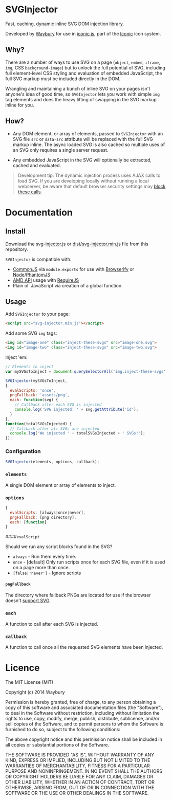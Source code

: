 SVGInjector
=========

Fast, caching, dynamic inline SVG DOM injection library.

Developed by [Waybury](http://waybury.com/) for use in [iconic.js](https://useiconic.com/tools/iconic-js/), part of the [Iconic](https://useiconic.com/) icon system.

## Why?
There are a number of ways to use SVG on a page (`object`, `embed`, `iframe`, `img`, CSS `background-image`) but to unlock the full potential of SVG, including full element-level CSS styling and evaluation of embedded JavaScript, the full SVG markup must be included directly in the DOM. 

Wrangling and maintaining a bunch of inline SVG on your pages isn't anyone's idea of good time, so `SVGInjector` lets you work with simple `img` tag elements and does the heavy lifting of swapping in the SVG markup inline for you.

## How?
* Any DOM element, or array of elements, passed to `SVGInjector` with an SVG file `src` or `data-src` attribute will be replaced with the full SVG markup inline. The async loaded SVG is also cached so multiple uses of an SVG only requires a single server request.

* Any embedded JavaScript in the SVG will optionally be extracted, cached and evaluated.

> Development tip: The dynamic injection process uses AJAX calls to load SVG. If you are developing locally without running a local webserver, be aware that default browser security settings may [block these calls](http://wiki.fluidproject.org/display/fluid/Browser+settings+to+support+local+Ajax+calls).



# Documentation

## Install

Download the [svg-injector.js]() or [dist/svg-injector.min.js]() file from this repository.

`SVGInjector` is compatible with:

* [CommonJS](http://commonjs.org/) via `module.exports` for use with [Browserify](http://browserify.org/) or [Node](http://nodejs.org/)/[PhantomJS](http://phantomjs.org/)
* [AMD API](https://github.com/amdjs/amdjs-api/blob/master/AMD.md) usage with [RequireJS](http://requirejs.org/)
* Plain ol' JavaScript via creation of a global function

## Usage

Add `SVGInjector` to your page:

```html
<script src="svg-injector.min.js"></script>
```

Add some SVG `img` tags:

```html
<img id="image-one" class="inject-these-svgs" src="image-one.svg">
<img id="image-two" class="inject-these-svgs" src="image-two.svg">
```

Inject 'em:

```js
// Elements to inject
var mySVGsToInject = document.querySelectorAll('img.inject-these-svgs');

SVGInjector(mySVGsToInject,
{
  evalScripts: 'once',
  pngFallback: 'assets/png',
  each: function(svg) {
    // Callback after each SVG is injected
    console.log('SVG injected: ' + svg.getAttribute('id');
  }
},
function(totalSVGsInjected) {
  // Callback after all SVGs are injected
  console.log('We injected ' + totalSVGsInjected + ' SVGs!');
});
```

### Configuration

```js
SVGInjector(elements, options, callback);
```

### `elements`

A single DOM element or array of elements to inject.

### `options`

```js
{
  evalScripts: [always|once|never],
  pngFallback: [png directory],
  each: [function]
}
```

####`evalScript`

Should we run any script blocks found in the SVG?

* `always` - Run them every time.
* `once` - [default] Only run scripts once for each SVG file, even if it is used on a page more than once.
* `[false|'never']` - Ignore scripts

#### `pngFallback`

The directory where fallback PNGs are located for use if the browser doesn't [support SVG](http://caniuse.com/svg).

### `each`

A function to call after each SVG is injected.

### `callback`

A function to call once all the requested SVG elements have been injected.


# Licence
The MIT License (MIT)

Copyright (c) 2014 Waybury

Permission is hereby granted, free of charge, to any person obtaining a copy of this software and associated documentation files (the "Software"), to deal in the Software without restriction, including without limitation the rights to use, copy, modify, merge, publish, distribute, sublicense, and/or sell copies of the Software, and to permit persons to whom the Software is furnished to do so, subject to the following conditions:

The above copyright notice and this permission notice shall be included in all copies or substantial portions of the Software.

THE SOFTWARE IS PROVIDED "AS IS", WITHOUT WARRANTY OF ANY KIND, EXPRESS OR IMPLIED, INCLUDING BUT NOT LIMITED TO THE WARRANTIES OF MERCHANTABILITY, FITNESS FOR A PARTICULAR PURPOSE AND NONINFRINGEMENT. IN NO EVENT SHALL THE AUTHORS OR COPYRIGHT HOLDERS BE LIABLE FOR ANY CLAIM, DAMAGES OR OTHER LIABILITY, WHETHER IN AN ACTION OF CONTRACT, TORT OR OTHERWISE, ARISING FROM, OUT OF OR IN CONNECTION WITH THE SOFTWARE OR THE USE OR OTHER DEALINGS IN THE SOFTWARE.
